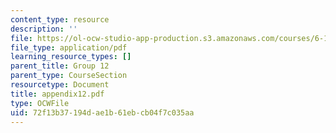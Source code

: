 ```yaml
---
content_type: resource
description: ''
file: https://ol-ocw-studio-app-production.s3.amazonaws.com/courses/6-111-introductory-digital-systems-laboratory-spring-2006/72f13b37194dae1b61ebcb04f7c035aa_appendix12.pdf
file_type: application/pdf
learning_resource_types: []
parent_title: Group 12
parent_type: CourseSection
resourcetype: Document
title: appendix12.pdf
type: OCWFile
uid: 72f13b37-194d-ae1b-61eb-cb04f7c035aa
---
```

